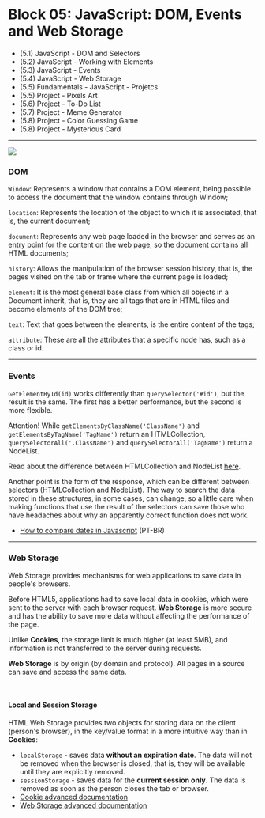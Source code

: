 # Block 05: JavaScript: DOM, Events and Web Storage

- (5.1) JavaScript - DOM and Selectors
- (5.2) JavaScript - Working with Elements
- (5.3) JavaScript - Events
- (5.4) JavaScript - Web Storage
- (5.5) Fundamentals - JavaScript - Projetcs
- (5.5) Project - Pixels Art
- (5.6) Project - To-Do List
- (5.7) Project - Meme Generator
- (5.8) Project - Color Guessing Game
- (5.8) Project - Mysterious Card

<hr>

<img src="https://course.betrybe.com//fundamentals/javascript/images/dom.jpg">


### DOM

`Window`: Represents a window that contains a DOM element, being possible to access the document that the window contains through Window;

`location`: Represents the location of the object to which it is associated, that is, the current document;

`document`: Represents any web page loaded in the browser and serves as an entry point for the content on the web page, so the document contains all HTML documents;

`history`: Allows the manipulation of the browser session history, that is, the pages visited on the tab or frame where the current page is loaded;

`element`: It is the most general base class from which all objects in a Document inherit, that is, they are all tags that are in HTML files and become elements of the DOM tree;

`text`: Text that goes between the elements, is the entire content of the tags;

`attribute`: These are all the attributes that a specific node has, such as a class or id.

<hr>

### Events

`GetElementById(id)` works differently than `querySelector('#id')`, but the result is the same. The first has a better performance, but the second is more flexible.

Attention! While `getElementsByClassName('ClassName')` and `getElementsByTagName('TagName')` return an HTMLCollection, `querySelectorAll('.ClassName')` and `querySelectorAll('TagName')` return a NodeList.

Read about the difference between HTMLCollection and NodeList [here](https://teamtreehouse.com/community/understanding-the-difference-between-an-htmlcollection-and-a-nodelist).

Another point is the form of the response, which can be different between selectors (HTMLCollection and NodeList). 
The way to search the data stored in these structures, in some cases, can change, so a little care when making functions that use the result of the selectors can save those who have headaches about why an apparently correct function does not work.

- [How to compare dates in Javascript](https://pt.stackoverflow.com/questions/217881/comparar-data-atual-com-javascript?rq=1) (PT-BR)

<hr>

### Web Storage

Web Storage provides mechanisms for web applications to save data in people's browsers.

Before HTML5, applications had to save local data in cookies, which were sent to the server with each browser request. **Web Storage** is more secure and has the ability to save more data without affecting the performance of the page.

Unlike **Cookies**, the storage limit is much higher (at least 5MB), and information is not transferred to the server during requests.

**Web Storage** is by origin (by domain and protocol). All pages in a source can save and access the same data.

<br>

#### Local and Session Storage

HTML Web Storage provides two objects for storing data on the client (person's browser), in the key/value format in a more intuitive way than in **Cookies**:
- `localStorage` - saves data **without an expiration date**. The data will not be removed when the browser is closed, that is, they will be available until they are explicitly removed.
- `sessionStorage` - saves data for the **current session only**. The data is removed as soon as the person closes the tab or browser.
- [Cookie advanced documentation](https://javascript.info/cookie)
- [Web Storage advanced documentation](https://javascript.info/localstorage)
